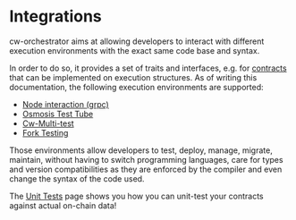 # Integrations

cw-orchestrator aims at allowing developers to interact with different execution environments with the exact same code base and syntax.

In order to do so, it provides a set of traits and interfaces, e.g. for [contracts](../contracts/index.md) that can be implemented on execution structures. As of writing this documentation, the following execution environments are supported:

- [Node interaction (grpc)](./daemon.md)
- [Osmosis Test Tube](./osmosis-test-tube.md)
- [Cw-Multi-test](./cw-multi-test.md)
- [Fork Testing](./fork-testing.md)

Those environments allow developers to test, deploy, manage, migrate, maintain, without having to switch programming languages, care for types and version compatibilities as they are enforced by the compiler and even change the syntax of the code used.

The [Unit Tests](./unit-tests.md) page shows you how you can unit-test your contracts against actual on-chain data!
